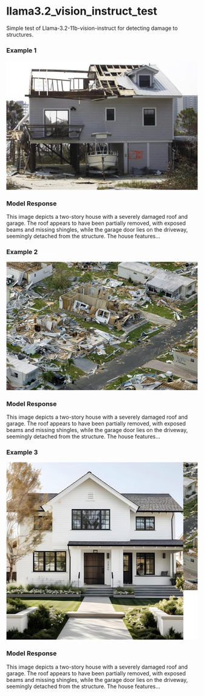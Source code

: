 # llama3.2_vision_instruct_test
Simple test of Llama-3.2-11b-vision-instruct for detecting damage to structures.


### Example 1

![Example 1](img/70946284-1c60-4cee-ad03-0b4f56c501e4.jpg)

### Model Response
This image depicts a two-story house with a severely damaged roof and garage. The roof appears to have been partially removed, with exposed beams and missing shingles, while the garage door lies on the driveway, seemingly detached from the structure. The house features...

### Example 2

![Example 2](img/aebbe0fd-86da-411e-9da5-45d06ef4cb74.jpg)

### Model Response
This image depicts a two-story house with a severely damaged roof and garage. The roof appears to have been partially removed, with exposed beams and missing shingles, while the garage door lies on the driveway, seemingly detached from the structure. The house features...

### Example 3

![Example 3](img/cf02cc23-3422-4dcb-a617-3b5fdcb1a5f4.jpg)

### Model Response
This image depicts a two-story house with a severely damaged roof and garage. The roof appears to have been partially removed, with exposed beams and missing shingles, while the garage door lies on the driveway, seemingly detached from the structure. The house features...
